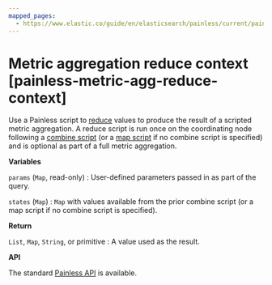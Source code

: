 ```yaml
---
mapped_pages:
  - https://www.elastic.co/guide/en/elasticsearch/painless/current/painless-metric-agg-reduce-context.html
---
```


# Metric aggregation reduce context [painless-metric-agg-reduce-context]

Use a Painless script to [reduce](/reference/aggregations/search-aggregations-metrics-scripted-metric-aggregation.md) values to produce the result of a scripted metric aggregation. A reduce script is run once on the coordinating node following a [combine script](/reference/scripting-languages/painless/painless-metric-agg-combine-context.md) (or a [map script](/reference/scripting-languages/painless/painless-metric-agg-map-context.md) if no combine script is specified) and is optional as part of a full metric aggregation.

**Variables**

`params` (`Map`, read-only)
:   User-defined parameters passed in as part of the query.

`states` (`Map`)
:   `Map` with values available from the prior combine script (or a map script if no combine script is specified).

**Return**

`List`, `Map`, `String`, or primitive
:   A value used as the result.

**API**

The standard [Painless API](https://www.elastic.co/guide/en/elasticsearch/painless/current/painless-api-reference-shared.html) is available.

